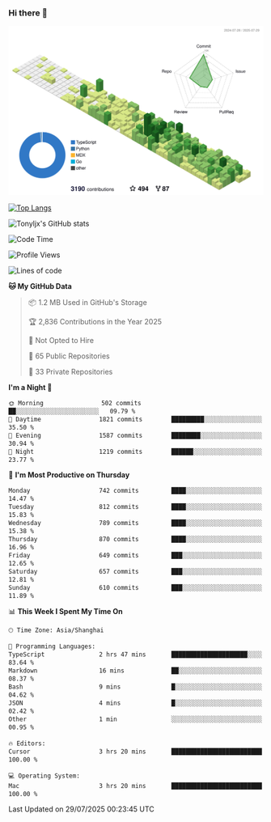 ### Hi there 👋

![](./profile-3d-contrib/profile-green-animate.svg)

 

[![Top Langs](https://github-readme-stats.vercel.app/api/top-langs/?username=tonyljx)](https://github.com/anuraghazra/github-readme-stats)

![Tonyljx's GitHub stats](https://github-readme-stats.vercel.app/api?username=tonyljx&theme=default&show_icons=true)

 

<!--START_SECTION:waka-->
![Code Time](http://img.shields.io/badge/Code%20Time-1%2C393%20hrs%2030%20mins-blue)

![Profile Views](http://img.shields.io/badge/Profile%20Views-3-blue)

![Lines of code](https://img.shields.io/badge/From%20Hello%20World%20I%27ve%20Written-2.1%20million%20lines%20of%20code-blue)

**🐱 My GitHub Data** 

> 📦 1.2 MB Used in GitHub's Storage 
 > 
> 🏆 2,836 Contributions in the Year 2025
 > 
> 🚫 Not Opted to Hire
 > 
> 📜 65 Public Repositories 
 > 
> 🔑 33 Private Repositories 
 > 
**I'm a Night 🦉** 

```text
🌞 Morning                502 commits         ██░░░░░░░░░░░░░░░░░░░░░░░   09.79 % 
🌆 Daytime                1821 commits        █████████░░░░░░░░░░░░░░░░   35.50 % 
🌃 Evening                1587 commits        ████████░░░░░░░░░░░░░░░░░   30.94 % 
🌙 Night                  1219 commits        ██████░░░░░░░░░░░░░░░░░░░   23.77 % 
```
📅 **I'm Most Productive on Thursday** 

```text
Monday                   742 commits         ████░░░░░░░░░░░░░░░░░░░░░   14.47 % 
Tuesday                  812 commits         ████░░░░░░░░░░░░░░░░░░░░░   15.83 % 
Wednesday                789 commits         ████░░░░░░░░░░░░░░░░░░░░░   15.38 % 
Thursday                 870 commits         ████░░░░░░░░░░░░░░░░░░░░░   16.96 % 
Friday                   649 commits         ███░░░░░░░░░░░░░░░░░░░░░░   12.65 % 
Saturday                 657 commits         ███░░░░░░░░░░░░░░░░░░░░░░   12.81 % 
Sunday                   610 commits         ███░░░░░░░░░░░░░░░░░░░░░░   11.89 % 
```


📊 **This Week I Spent My Time On** 

```text
🕑︎ Time Zone: Asia/Shanghai

💬 Programming Languages: 
TypeScript               2 hrs 47 mins       █████████████████████░░░░   83.64 % 
Markdown                 16 mins             ██░░░░░░░░░░░░░░░░░░░░░░░   08.37 % 
Bash                     9 mins              █░░░░░░░░░░░░░░░░░░░░░░░░   04.62 % 
JSON                     4 mins              █░░░░░░░░░░░░░░░░░░░░░░░░   02.42 % 
Other                    1 min               ░░░░░░░░░░░░░░░░░░░░░░░░░   00.95 % 

🔥 Editors: 
Cursor                   3 hrs 20 mins       █████████████████████████   100.00 % 

💻 Operating System: 
Mac                      3 hrs 20 mins       █████████████████████████   100.00 % 
```


 Last Updated on 29/07/2025 00:23:45 UTC
<!--END_SECTION:waka-->
